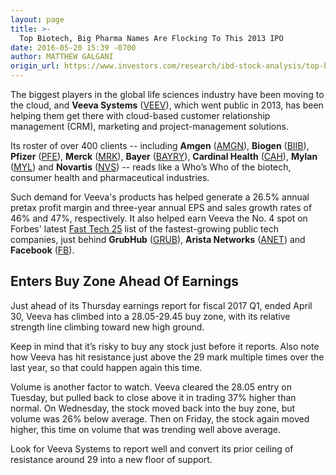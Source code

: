 ```yaml
---
layout: page
title: >-
  Top Biotech, Big Pharma Names Are Flocking To This 2013 IPO
date: 2016-05-20 15:39 -0700
author: MATTHEW GALGANI
origin_url: https://www.investors.com/research/ibd-stock-analysis/top-biotech-big-pharma-names-are-flocking-to-this-2013-ipo/
---
```





The biggest players in the global life sciences industry have been moving to the cloud, and **Veeva Systems** ([VEEV](https://research.investors.com/quote.aspx?symbol=VEEV)), which went public in 2013, has been helping them get there with cloud-based customer relationship management (CRM), marketing and project-management solutions.


Its roster of over 400 clients -- including **Amgen** ([AMGN](https://research.investors.com/quote.aspx?symbol=AMGN)), **Biogen** ([BIIB](https://research.investors.com/quote.aspx?symbol=BIIB)), **Pfizer** ([PFE](https://research.investors.com/quote.aspx?symbol=PFE)), **Merck** ([MRK](https://research.investors.com/quote.aspx?symbol=MRK)), **Bayer** ([BAYRY](https://research.investors.com/quote.aspx?symbol=BAYRY)), **Cardinal Health** ([CAH](https://research.investors.com/quote.aspx?symbol=CAH)), **Mylan** ([MYL](https://research.investors.com/quote.aspx?symbol=MYL)) and **Novartis** ([NVS](https://research.investors.com/quote.aspx?symbol=NVS)) -- reads like a Who’s Who of the biotech, consumer health and pharmaceutical industries.


Such demand for Veeva's products has helped generate a 26.5% annual pretax profit margin and three-year annual EPS and sales growth rates of 46% and 47%, respectively. It also helped earn Veeva the No. 4 spot on Forbes' latest [Fast Tech 25](http://finance.yahoo.com/news/forbes-ranks-veeva-fourth-fastest-110300970.html) list of the fastest-growing public tech companies, just behind **GrubHub** ([GRUB](https://research.investors.com/quote.aspx?symbol=GRUB)), **Arista Networks** ([ANET](https://research.investors.com/quote.aspx?symbol=ANET)) and **Facebook** ([FB](https://research.investors.com/quote.aspx?symbol=FB)).


Enters Buy Zone Ahead Of Earnings
---------------------------------


Just ahead of its Thursday earnings report for fiscal 2017 Q1, ended April 30, Veeva has climbed into a 28.05-29.45 buy zone, with its relative strength line climbing toward new high ground.


Keep in mind that it’s risky to buy any stock just before it reports. Also note how Veeva has hit resistance just above the 29 mark multiple times over the last year, so that could happen again this time.


Volume is another factor to watch. Veeva cleared the 28.05 entry on Tuesday, but pulled back to close above it in trading 37% higher than normal. On Wednesday, the stock moved back into the buy zone, but volume was 26% below average. Then on Friday, the stock again moved higher, this time on volume that was trending well above average. 


Look for Veeva Systems to report well and convert its prior ceiling of resistance around 29 into a new floor of support.




